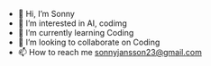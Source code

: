 - 👋 Hi, I’m Sonny
- 👀 I’m interested in AI, codimg
- 🌱 I’m currently learning Coding
- 💞️ I’m looking to collaborate on Coding
- 📫 How to reach me sonnyjansson23@gmail.com
<!---
SonnyDev/SonnyDev is a ✨ special ✨ repository because its `README.md` (https://github.com/rick/roll) appears on your GitHub profile.
You can click the Preview link to take a look at your changes.
--->
